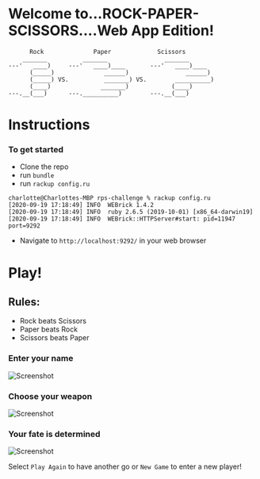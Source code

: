# Welcome to...ROCK-PAPER-SCISSORS....Web App Edition!


          Rock              Paper             Scissors
        _______          _______                _______
    ---'   ____)     ---'   ____)____       ---'   ____)____
          (_____)              ______)                ______)
          (_____) VS.          _______) VS.        __________)
          (____)              _______)            (____)
    ---.__(___)      ---.__________)        ---.__(___)




# Instructions

### To get started

- Clone the repo 
- run `bundle`
- run `rackup config.ru`

```
charlotte@Charlottes-MBP rps-challenge % rackup config.ru
[2020-09-19 17:18:49] INFO  WEBrick 1.4.2
[2020-09-19 17:18:49] INFO  ruby 2.6.5 (2019-10-01) [x86_64-darwin19]
[2020-09-19 17:18:49] INFO  WEBrick::HTTPServer#start: pid=11947 port=9292

```

- Navigate to `http://localhost:9292/` in your web browser

# Play!

## Rules: 

 - Rock beats Scissors
  - Paper beats Rock
 - Scissors beats Paper

### Enter your name

![Screenshot](https://imgur.com/w7ZlWLL.jpg)

### Choose your weapon

![Screenshot](https://imgur.com/pJjii3J.jpg)

### Your fate is determined

![Screenshot](https://imgur.com/hCr41b1.jpg)

 Select `Play Again` to have another go or `New Game` to enter a new player!